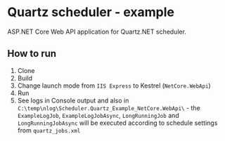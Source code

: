 ﻿# Quartz scheduler - example

ASP.NET Core Web API application for Quartz.NET scheduler.

## How to run

1. Clone
2. Build 
3. Change launch mode from `IIS Express` to Kestrel (`NetCore.WebApi`)
4. Run
9. See logs in Console output and also in `C:\temp\nlog\Scheduler.Quartz_Example_NetCore.WebApi\` - the `ExampleLogJob`, `ExampleLogJobAsync`, `LongRunningJob` and `LongRunningJobAsync` will be executed according to schedule settings from `quartz_jobs.xml`